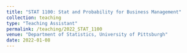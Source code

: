 ```yaml
---
title: "STAT 1100: Stat and Probability for Business Management"
collection: teaching
type: "Teaching Assistant"
permalink: /teaching/2022_STAT_1100
venue: "Department of Statistics, University of Pittsburgh"
date: 2022-01-08
---
```


<!-- [Syllabus](http://tlwangzi123.github.io/files/STAT_0200_Summer_23.pdf). -->
